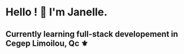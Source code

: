 <h1> Hello ! 👀 I'm Janelle. </h1>
<h2> Currently learning full-stack developement in Cegep Limoilou, Qc ⚜ </h2>
